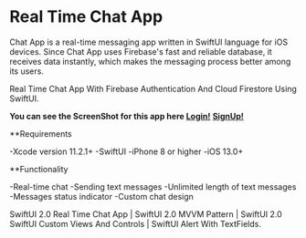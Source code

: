 # Real Time Chat App

Chat App is a real-time messaging app written in SwiftUI language for iOS devices. Since Chat App uses Firebase's fast and reliable database, it receives data instantly, which makes the messaging process better among its users.

Real Time Chat App With Firebase Authentication And Cloud Firestore Using SwiftUI.

**You can see the ScreenShot for this app here [Login!](https://drive.google.com/file/d/1sMKLfvkijbU4KBYlFqTyaaxnK3FOd8vQ/view?usp=sharing)**
**[SignUp!](https://drive.google.com/file/d/1TL4o5tOhrstx949IbYnino6Btts1x1T6/view?usp=sharing)**


**Requirements

-Xcode version 11.2.1+
-SwiftUI
-iPhone 8 or higher
-iOS 13.0+

**Functionality

-Real-time chat
-Sending text messages
-Unlimited length of text messages
-Messages status indicator
-Custom chat design

SwiftUI 2.0 Real Time Chat App | SwiftUI 2.0 MVVM Pattern | SwiftUI 2.0
SwiftUI Custom Views And Controls | SwiftUI Alert With TextFields.
